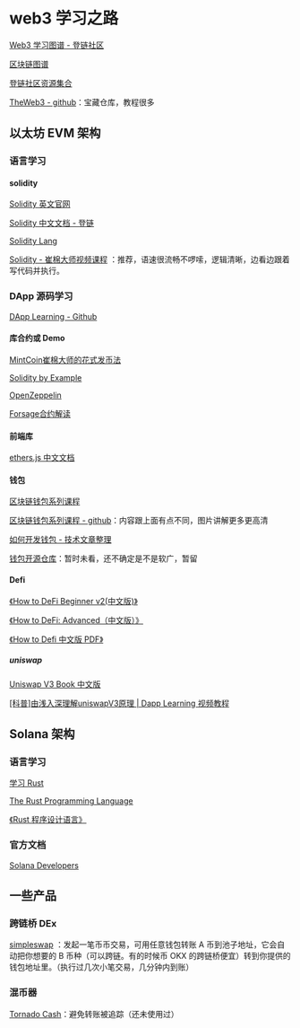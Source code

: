 # web3 学习之路
[Web3 学习图谱 - 登链社区](https://learnblockchain.cn/maps/Roadmap)

[区块链图谱](https://roadmap.sh/blockchain)

[登链社区资源集合](https://learnblockchain.cn/manuals?page=1)

[TheWeb3 - github](https://github.com/the-web3)：宝藏仓库，教程很多

## 以太坊 EVM 架构
### 语言学习

#### solidity
[Solidity 英文官网](https://docs.soliditylang.org/)

[Solidity 中文文档 - 登链](https://learnblockchain.cn/docs/solidity/)

[Solidity Lang](https://docs.soliditylang.org/zh/v0.8.20/)

[Solidity - 崔棉大师视频课程](https://www.youtube.com/watch?v=XlJwBTIps_I&list=PLV16oVzL15MS-Zw8a3eEOADwbHhm8GrMp&ab_channel=%E5%B4%94%E6%A3%89%E5%A4%A7%E5%B8%88%E5%B8%A6%E4%BD%A0%E7%8E%A9%E8%BD%ACWeb3.0%E8%B5%A2%E5%9C%A8%E5%8C%BA%E5%9D%97%E9%93%BE) ：推荐，语速很流畅不啰嗦，逻辑清晰，边看边跟着写代码并执行。

### DApp 源码学习

[DApp Learning - Github](https://github.com/Dapp-Learning-DAO/Dapp-Learning/blob/main/README-CN.md)

#### 库合约或 Demo

[MintCoin崔棉大师的花式发币法](https://github.com/Fankouzu/MintCoin)

[Solidity by Example](https://solidity-by-example.org/)

[OpenZeppelin](https://docs.openzeppelin.com/)

[Forsage合约解读](https://steemit.com/forsage/@chaimyu/forsage)

#### 前端库
[ethers.js 中文文档](https://learnblockchain.cn/ethers_v5/)

#### 钱包
[区块链钱包系列课程](https://thewebthree.xyz/1/course_article)

[区块链钱包系列课程 - github](https://github.com/the-web3/blockchain-wallet/blob/master/chapter/readme.md)：内容跟上面有点不同，图片讲解更多更高清

[如何开发钱包 - 技术文章整理](https://learnblockchain.cn/2019/04/11/wallet-dev-guide/)

[钱包开源仓库](https://github.com/lixuCode)：暂时未看，还不确定是不是软广，暂留

#### Defi

[《How to DeFi Beginner v2(中文版)》](https://nigdaemon.gitbook.io/how-to-defi-beginnerv2)

[《How to DeFi: Advanced（中文版）》](https://nigdaemon.gitbook.io/how-to-defi-advanced-zhogn-wen-b)

[《How to Defi 中文版 PDF》](https://assets.coingecko.com/books/how-to-defi/How_to_DeFi_Chinese.pdf)

##### uniswap
[Uniswap V3 Book 中文版](https://y1cunhui.github.io/uniswapV3-book-zh-cn/)

[[科普]由浅入深理解uniswapV3原理 | Dapp Learning 视频教程](https://www.youtube.com/watch?v=3Wr8Ry1ragg&list=PLgPVMJY4tnFPfwAbNx3UFmHne66pkl_OH)

## Solana 架构

### 语言学习

[学习 Rust](https://www.rust-lang.org/zh-CN/learn)

[The Rust Programming Language](https://doc.rust-lang.org/book/)

[《Rust 程序设计语言》](https://kaisery.github.io/trpl-zh-cn/)

### 官方文档
[Solana Developers](https://solana.com/docs/intro/quick-start)

## 一些产品
### 跨链桥 DEx

[simpleswap](https://simpleswap.io/cn)
：发起一笔币币交易，可用任意钱包转账 A 币到池子地址，它会自动把你想要的 B 币种（可以跨链。有的时候币 OKX 的跨链桥便宜）转到你提供的钱包地址里。（执行过几次小笔交易，几分钟内到账）

### 混币器

[Tornado Cash](https://tornado.ws/)：避免转账被追踪（还未使用过）